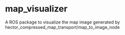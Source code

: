 # map_visualizer
A ROS package to visualize the map image generated by hector_compressed_map_transport/map_to_image_node